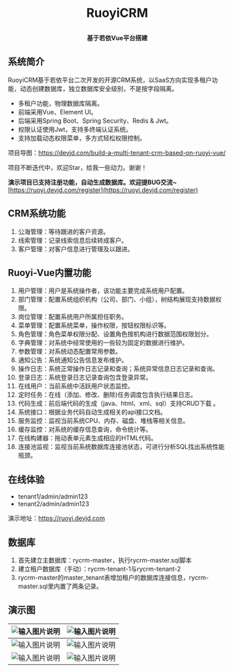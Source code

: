 
<h1 align="center" style="margin: 30px 0 30px; font-weight: bold;">RuoyiCRM</h1>
<h4 align="center">基于若依Vue平台搭建</h4>


## 系统简介

RuoyiCRM基于若依平台二次开发的开源CRM系统，以SaaS方向实现多租户功能，动态创建数据库，独立数据库安全级别，不是按字段隔离。

* 多租户功能，物理数据库隔离。
* 前端采用Vue、Element UI。
* 后端采用Spring Boot、Spring Security、Redis & Jwt。
* 权限认证使用Jwt，支持多终端认证系统。
* 支持加载动态权限菜单，多方式轻松权限控制。


项目导图：https://devjd.com/build-a-multi-tenant-crm-based-on-ruoyi-vue/

项目不断迭代中，欢迎Star，给我一些动力。谢谢！

 **演示项目已支持注册功能，自动生成数据库。欢迎提BUG交流~** [https://ruoyi.devjd.com/register](https://ruoyi.devjd.com/register)

## CRM系统功能
1.  公海管理：等待跟进的客户资源。
2.  线索管理：记录线索信息后续转成客户。
3.  客户管理：对客户信息进行管理及以跟进。

## Ruoyi-Vue内置功能

1.  用户管理：用户是系统操作者，该功能主要完成系统用户配置。
2.  部门管理：配置系统组织机构（公司、部门、小组），树结构展现支持数据权限。
3.  岗位管理：配置系统用户所属担任职务。
4.  菜单管理：配置系统菜单，操作权限，按钮权限标识等。
5.  角色管理：角色菜单权限分配、设置角色按机构进行数据范围权限划分。
6.  字典管理：对系统中经常使用的一些较为固定的数据进行维护。
7.  参数管理：对系统动态配置常用参数。
8.  通知公告：系统通知公告信息发布维护。
9.  操作日志：系统正常操作日志记录和查询；系统异常信息日志记录和查询。
10. 登录日志：系统登录日志记录查询包含登录异常。
11. 在线用户：当前系统中活跃用户状态监控。
12. 定时任务：在线（添加、修改、删除)任务调度包含执行结果日志。
13. 代码生成：前后端代码的生成（java、html、xml、sql）支持CRUD下载 。
14. 系统接口：根据业务代码自动生成相关的api接口文档。
15. 服务监控：监视当前系统CPU、内存、磁盘、堆栈等相关信息。
16. 缓存监控：对系统的缓存信息查询，命令统计等。
17. 在线构建器：拖动表单元素生成相应的HTML代码。
18. 连接池监视：监视当前系统数据库连接池状态，可进行分析SQL找出系统性能瓶颈。

## 在线体验
- tenant1/admin/admin123
- tenant2/admin/admin123

演示地址：https://ruoyi.devjd.com



## 数据库

1.  首先建立主数据库：rycrm-master，执行rycrm-master.sql脚本
2.  建立租户数据库（手动）：rycrm-tenant-1与rycrm-tenant-2
3.  rycrm-master的master_tenant表增加租户的数据库连接信息，rycrm-master.sql里内置了两条记录。

## 演示图

| ![输入图片说明](https://oscimg.oschina.net/oscnet/up-1c47cfe91d0efaad4286b9570e1a8659493.png) | ![输入图片说明](https://oscimg.oschina.net/oscnet/up-1c47cfe91d0efaad4286b9570e1a8659493.png) |
|---|---|
| ![输入图片说明](https://oscimg.oschina.net/oscnet/up-1eb62b24f1c041663f2218ce4038ff6588c.png) | ![输入图片说明](https://oscimg.oschina.net/oscnet/up-bbfcc53984cc7dd60bddaba796e6c36a0bd.png) |
| ![输入图片说明](https://oscimg.oschina.net/oscnet/up-ca9cee342c98170c08645e4177187f5e4e3.png) | ![输入图片说明](https://oscimg.oschina.net/oscnet/up-3198b72e4d47f55d3b447f003dd033c9bea.png) |

